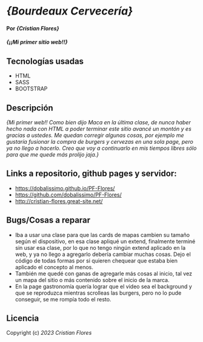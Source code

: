# _{Bourdeaux Cervecería}_

#### Por _**{Cristian Flores}**_

#### _{¡¡Mi primer sitio web!!}_

## Tecnologías usadas

* HTML
* SASS
* BOOTSTRAP

## Descripción

_{Mi primer web!! Como bien dijo Maca en la última clase, de nunca haber hecho nada con HTML a poder terminar este sitio avancé un montón y es gracias a ustedes. Me quedan corregir algunas cosas, por ejemplo me gustaría fusionar la compra de burgers y cervezas en una sola page, pero ya no llego a hacerlo. Creo que voy a continuarlo en mis tiempos libres sólo para que me quede más prolijo jaja.}_

## Links a repositorio, github pages y servidor:

* https://dobalissimo.github.io/PF-Flores/
* https://github.com/dobalissimo/PF-Flores/
* http://cristian-flores.great-site.net/

## Bugs/Cosas a reparar

* Iba a usar una clase para que las cards de mapas cambien su tamaño según el dispositivo, en esa clase apliqué un extend, finalmente terminé sin usar esa clase, por lo que no tengo ningún extend aplicado en la web, y ya no llego a agregarlo debería cambiar muchas cosas. Dejo el código de todas formas por si quieren chequear que estaba bien aplicado el concepto al menos.
* También me quedé con ganas de agregarle más cosas al inicio, tal vez un mapa del sitio o más contenido sobre el inicio de la marca. 
* En la page gastronomía  quería lograr que el video sea el background y que se reproduzca mientras scrolleas las burgers, pero no lo pude conseguir, se me rompía todo el resto.

## Licencia

Copyright (c) _2023_ _Cristian Flores_